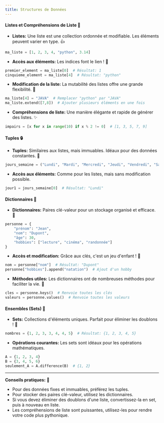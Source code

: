 ```yaml
---
title: Structures de Données
---
```


#### **Listes et Compréhensions de Liste** 📜

- **Listes:** Une liste est une collection ordonnée et modifiable. Les éléments peuvent varier en type. 👍

```python
ma_liste = [1, 2, 3, 4, "python", 3.14]
```

- **Accès aux éléments:** Les indices font le lien ! 🎯

```python
premier_element = ma_liste[0]  # Résultat: 1
cinquieme_element = ma_liste[4]  # Résultat: "python"
```

- **Modification de la liste:** La mutabilité des listes offre une grande flexibilité. 🔄

```python
ma_liste[4] = "JAVA"  # Remplacer "python" par "JAVA"
ma_liste.extend([7,8])  # Ajouter plusieurs éléments en une fois
```

- **Compréhensions de liste:** Une manière élégante et rapide de générer des listes. ✨

```python
impairs = [x for x in range(10) if x % 2 != 0]  # [1, 3, 5, 7, 9]
```

#### **Tuples** 🔒

- **Tuples:** Similaires aux listes, mais immuables. Idéaux pour des données constantes. 🛑

```python
jours_semaine = ("Lundi", "Mardi", "Mercredi", "Jeudi", "Vendredi", "Samedi", "Dimanche")
```

- **Accès aux éléments:** Comme pour les listes, mais sans modification possible. 

```python
jour1 = jours_semaine[0]  # Résultat: "Lundi"
```

#### **Dictionnaires** 🔑

- **Dictionnaires:** Paires clé-valeur pour un stockage organisé et efficace. 📔

```python
personne = {
    "prénom": "Jean",
    "nom": "Dupont",
    "âge": 30,
    "hobbies": ["lecture", "cinéma", "randonnée"]
}
```

- **Accès et modification:** Grâce aux clés, c'est un jeu d'enfant ! 🎲

```python
nom = personne["nom"]  # Résultat: "Dupont"
personne["hobbies"].append("natation")  # Ajout d'un hobby
```

- **Méthodes utiles:** Les dictionnaires ont de nombreuses méthodes pour faciliter la vie. 🧰

```python
cles = personne.keys()  # Renvoie toutes les clés
valeurs = personne.values()  # Renvoie toutes les valeurs
```

#### **Ensembles (Sets)** 🔗

- **Sets:** Collections d'éléments uniques. Parfait pour éliminer les doublons ! 🚫

```python
nombres = {1, 2, 3, 3, 4, 4, 5}  # Résultat: {1, 2, 3, 4, 5}
```

- **Opérations courantes:** Les sets sont idéaux pour les opérations mathématiques.

```python
A = {1, 2, 3, 4}
B = {3, 4, 5, 6}
seulement_A = A.difference(B)  # {1, 2}
```

---

**Conseils pratiques:** 🚀

- Pour des données fixes et immuables, préférez les tuples.
- Pour stocker des paires clé-valeur, utilisez les dictionnaires.
- Si vous devez éliminer des doublons d'une liste, convertissez-la en set, puis à nouveau en liste.
- Les compréhensions de liste sont puissantes, utilisez-les pour rendre votre code plus pythonique.